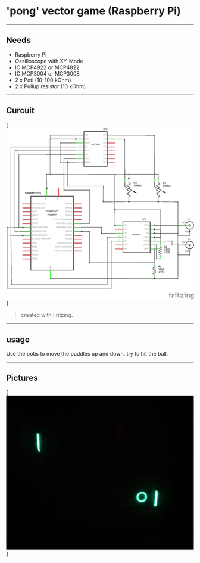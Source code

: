 # 'pong' vector game (Raspberry Pi)

----
## Needs
- Raspberry Pi
- Oszilloscope with XY-Mode
- IC MCP4922 or MCP4822
- IC MCP3004 or MCP3008 
- 2 x Poti (10-100 kOhm)
- 2 x Pullup resistor (10 kOhm)

----
## Curcuit

[![circuit diagram](https://raw.githubusercontent.com/mstroh76/Vector-Pong/master/Vector_Display_Schaltplan.png)]

> created with Fritzing.

----
## usage
Use the potis to move the paddles up and down. try to hit the ball. 

----
## Pictures
[![game picture](https://raw.githubusercontent.com/mstroh76/Vector-Pong/master/Pong.jpg)]
